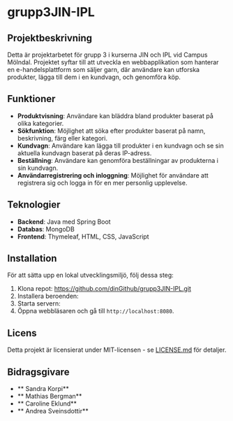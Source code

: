 # grupp3JIN-IPL

## Projektbeskrivning
Detta är projektarbetet för grupp 3 i kurserna JIN och IPL vid Campus Mölndal. Projektet syftar till att utveckla en webbapplikation som hanterar en e-handelsplattform som säljer garn, där användare kan utforska produkter, lägga till dem i en kundvagn, och genomföra köp.

## Funktioner
- **Produktvisning**: Användare kan bläddra bland produkter baserat på olika kategorier.
- **Sökfunktion**: Möjlighet att söka efter produkter baserat på namn, beskrivning, färg eller kategori.
- **Kundvagn**: Användare kan lägga till produkter i en kundvagn och se sin aktuella kundvagn baserat på deras IP-adress.
- **Beställning**: Användare kan genomföra beställningar av produkterna i sin kundvagn.
- **Användarregistrering och inloggning**: Möjlighet för användare att registrera sig och logga in för en mer personlig upplevelse.

## Teknologier
- **Backend**: Java med Spring Boot
- **Databas**: MongoDB
- **Frontend**: Thymeleaf, HTML, CSS, JavaScript

## Installation
För att sätta upp en lokal utvecklingsmiljö, följ dessa steg:

1. Klona repot: https://github.com/dinGithub/grupp3JIN-IPL.git
2. Installera beroenden:
3. Starta servern:
4. Öppna webbläsaren och gå till `http://localhost:8080`.

## Licens
Detta projekt är licensierat under MIT-licensen - se [LICENSE.md](LICENSE.md) för detaljer.

## Bidragsgivare
- ** Sandra Korpi**
- ** Mathias Bergman**
- ** Caroline Eklund**
- ** Andrea Sveinsdottir**


